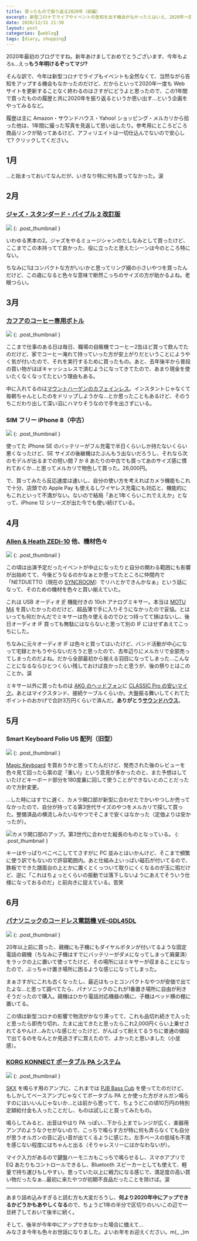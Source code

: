 ```yaml
---
title: 買ったもので振り返る2020年（前編）
excerpt: 新型コロナでライブやイベントの告知を出す機会がなかったとはいえ、2020年一度も Web サイトを更新することなく終わるのはさすがにどうよと思ったので、この1年間で買ったものの履歴と共に2020年を振り返るというか思い出してみる。
date: 2020/12/31 21:50
layout: post
categories: [weblog]
tags: [diary, shopping]
---
```

2020年最初のブログですね。新年あけましておめでとうございます、今年もよろs…えっ**もう年明けるぞってマジ?**

そんな訳で、今年は新型コロナでライブもイベントも全然なくて、当然ながら告知をアップする機会もなかったのだけど、だからといって2020年一度も Web サイトを更新することなく終わるのはさすがにどうよと思ったので、この1年間で買ったものの履歴と共に2020年を振り返るというか思い出す…という企画をやってみるなど。

履歴は主に Amazon・サウンドハウス・Yahoo! ショッピング・メルカリから拾った他は、1年間に撮った写真を見返して思い出したり。参考用にところどころ商品リンクが貼ってあるけど、アフィリエイトは一切仕込んでないので安心して? クリックしてください。


## 1月

…と始まっておいてなんだが、いきなり特に何も買ってなかった。涙


## 2月

### [ジャズ・スタンダード・バイブル 2 改訂版](https://www.amazon.co.jp/gp/product/4845629968/)

![](/images/2020/12/31/month2-1.jpg)
{: .post_thumbnail }

いわゆる黒本の2。ジャズをやるミュージシャンのたしなみとして買ったけど、ここまでこの本持ってて良かった、役に立ったと思えたシーンは今のところ特にない。

ちなみに1はコンパクトな方がいいかと思ってリング綴の小さいやつを買ったんだけど、この歳になると色々な意味で断然こっちのサイズの方が助かるよね。老眼つらい。


## 3月

### [カフアのコーヒー専用ボトル](https://www.amazon.co.jp/gp/product/B00VFJY1ZU/)

![](/images/2020/12/31/month3-1.jpg)
{: .post_thumbnail }

ここまで仕事のある日は毎日、職場の自販機でコーヒー2缶ほど買って飲んでたのだけど、家でコーヒー淹れて持っていった方が安上がりだということにようやく気が付いたので、それを実行するために買ったもの。あと、去年後半から普段の買い物がほぼキャッシュレスで済むようになってきてたので、あまり現金を使いたくなくなってたという理由もある。

中に入れてるのは[マウントハーゲンのカフェインレス](https://www.amazon.co.jp/gp/product/B01C5JMW90/)。インスタントじゃなくて毎朝ちゃんとしたのをドリップしようかな…とか思ったこともあるけど、そのうちこだわり出して深い沼にハマりそうなので手を出さずにいる。

### SIM フリー iPhone 8（中古）

![](/images/2020/12/31/month3-2.jpg)
{: .post_thumbnail }

使ってた iPhone SE のバッテリーがフル充電で半日くらいしか持たないくらい悪くなったけど、SE サイズの後継機はたぶんもう出ないだろうし、それなら次のモデルが出るまでの短い間 7 か 8 あたりの中古でも買ってあのサイズ感に慣れておくか…と思ってメルカリで物色して買った。26,000円。

で、買ってみたら反応速度は速いし、自分の使い方を考えればカメラ機能もこれで十分、店頭での Apple Pay も使えるしワイヤレス充電にも対応と、機能的にもこれといって不満がない。ないので結局「あと1年くらいこれでええか」となって、iPhone 12 シリーズが出た今でも使い続けている。


## 4月

### [Allen & Heath ZEDi-10](https://www.soundhouse.co.jp/products/detail/item/232042/) 他、機材色々

![](/images/2020/12/31/month4-1.jpg)
{: .post_thumbnail }

この頃は出演予定だったイベントが中止になったりと自分の関わる範囲にも影響が出始めてて、今後どうなるのかなぁとか思ってたところに仲間内で「NETDUETTO（現在の [SYNCROOM](https://syncroom.yamaha.com/)）でリハとかできんかなぁ」という話になって、そのための機材を色々と買い揃えていた。

これは USB オーディオ <abbr title="Interface">IF</abbr> 機能付きの 10ch アナログミキサー。本当は [MOTU M4](https://h-resolution.com/product/m4/) を買いたかったのだけど、超品薄で手に入りそうになかったので妥協。とはいっても何だかんだでミキサーは色々使えるのでひとつ持ってて損はないし、後日オーディオ IF 買っても無駄にはならないと思って別の IF にはせずあえてこっちにした。

ちなみに元々オーディオ IF は色々と買ってはいたけど、バンド活動が中心になって宅録とかもうやらないだろうと思ったので、去年辺りにメルカリで全部売ってしまったのだよね。だから全部最初から揃える羽目になってしまった…こんなことになるならひとつくらい残しておけば良かったと思うが、後の祭りとはこのことか。涙

ミキサー以外に買ったものは [AKG のヘッドフォン](https://www.soundhouse.co.jp/products/detail/item/5401/)に [CLASSIC Pro の安いマイク](https://www.soundhouse.co.jp/products/detail/item/24936/)。あとはマイクスタンド、接続ケーブルくらいか。大盤振る舞いしてくれてたポイントのおかげで合計3万円くらいで済んだ。**ありがとう[サウンドハウス](https://www.soundhouse.co.jp/)**。


## 5月

### Smart Keyboard Folio US 配列（旧型）

![](/images/2020/12/31/month5-1.jpg)
{: .post_thumbnail }

[Magic Keyboard](https://www.apple.com/jp/shop/goto/product/MXQT2) を買おうかと思ってたんだけど、発売された後のレビューを色々見て回ったら案の定「重い!」という意見が多かったのと、また予想はしていたけどキーボード部分を180度裏に回して使うことができないとのことだったので方針変更。

…した時にはすでに遅く、カメラ開口部が新型に合わせたでかいやつしか売ってなかったので、自分が持ってる第3世代サイズのやつをメルカリで探して買った。整備済品の横流しみたいなやつでそこまで安くはなかった（定価よりは安かったが）。

![カメラ開口部のアップ。第3世代に合わせた縦長のものとなっている。](/images/2020/12/31/month5-2.jpg)
{: .post_thumbnail }

キーはやっぱりぺこぺこしててさすがに PC 並みとはいかんけど、そこまで頻繁に使う訳でもないので許容範囲内。あと仕組み上いっぱい磁石が付いてるので、鉄板でできた譜面台の上とかに置くとくっついて取りにくくなるのが玉に瑕だけど、逆に「これはちょっとくらいの振動では落下しないようにあえてそういう仕様になっておるのだ」と前向きに捉えている。苦笑


## 6月

### [パナソニックのコードレス電話機 VE-GDL45DL](https://www.amazon.co.jp/gp/product/B07YM16DVH/)

![](/images/2020/12/31/month6-1.jpg)
{: .post_thumbnail }

20年以上前に買った、親機にも子機にもダイヤルボタンが付いてるような固定電話の親機（ちなみに子機はすでにバッテリーがダメになってしまって廃棄済）をラックの上に置いて使ってたけど、その場所にはミキサーが収まることになったので、ぶっちゃけ置き場所に困るような感じになってしまった。

まぁさすがにこれも古くなったし、最近はもっとコンパクトなやつが安価で出てたよな…と思って調べてたら、パナソニックのこれが1番置き場所に自由が利きそうだったので購入。親機はひかり電話対応機器の横に、子機はベッド横の棚に置いてる。

この頃は新型コロナの影響で物流がかなり滞ってて、これも品切れ続きで入ったと思ったら即売り切れ、たまに出てきたと思ったらこれ2,000円くらい上乗せされてるやんけ…みたいな感じだったけど、がんばって耐えてるうちに普通の値段で出てるのをなんとか見逃さずに買えたので、よかったと思いました（小並感）。

### [KORG KONNECT ポータブル PA システム](https://www.soundhouse.co.jp/products/detail/item/248749/)

![](/images/2020/12/31/month6-2.jpg)
{: .post_thumbnail }

[SKX](https://www.suzuki-music.co.jp/special/hammond_skx/) を鳴らす用のアンプに、これまでは [PJB Bass Cub](https://pjbjapan.com/product_basscub_top.html) を使ってたのだけど、もしかしてベースアンプじゃなくてポータブル PA とか使った方がオルガン鳴らすのにはいいんじゃないか…とは前から思ってて、ちょうどこの頃10万円の特別定額給付金も入ったことだし、ものは試しにと買ってみたもの。

鳴らしてみると、出音はやはり PA っぽい…下から上までレンジが広く、楽器用アンプのようなクセがないので、こっちで鳴らす方が特に何も弄らなくても自分が思うオルガンの音に近い音が出てくるように感じた。左手ベースの低域も不満を感じない程度にはちゃんと出る（そりゃレスリーにはかなわないが）。

マイク入力があるので鍵盤ハーモニカもこっちで鳴らせるし、スマホアプリで EQ あたりもコントロールできるし、Bluetooth スピーカーとしても使えて、軽量で持ち運びもしやすい。思っていた以上に戦力になる感じで、満足度の高い買い物だったなぁ…最初に来たやつが初期不良品だったことを除けば。涙

- - -

あまり詰め込みすぎると読む方も大変だろうし、**何より2020年中にアップできるかどうかもあやしくなる**ので、ちょうど1年の半分で区切りのいいこの辺で一旦終了しておいて後半に続く。

そして、後半が今年中にアップできなかった場合に備えて…  
みなさま今年も色々お世話になりました。よいお年をお迎えください。m(_ _)m


